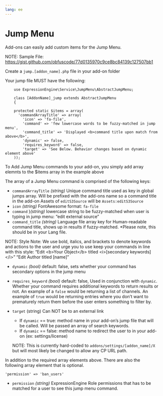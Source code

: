 ```yaml
---
lang: ee
---
```


<!--
    This source file is part of the open source project
    ExpressionEngine User Guide (https://github.com/ExpressionEngine/ExpressionEngine-User-Guide)

    @link      https://expressionengine.com/
    @copyright Copyright (c) 2003-2020, Packet Tide, LLC (https://www.packettide.com)
    @license   https://expressionengine.com/license Licensed under Apache License, Version 2.0
-->

# Jump Menu

Add-ons can easily add custom items for the Jump Menu.

NOTE: Sample File: https://gist.github.com/obfuscode/77d0135970c9ce8bc84139c127507bb1

Create a `jump.[addon_name].php` file in your add-on folder

Your jump file MUST have the following:

        use ExpressionEngine\Service\JumpMenu\AbstractJumpMenu;
    
        class [AddonName]_jump extends AbstractJumpMenu
        {

        protected static $items = array(
          'commandArrayTitle' => array(
            'icon' => 'fa-file',
            'command' => 'few lowercase words to be fuzzy-matched in jump menu',
            'command_title' => 'Displayed <b>command title upon match from above</b>',
            'dynamic' => false,
            'requires_keyword' => false,
            'target' => 'See Below. Behavior changes based on dynamic element above'
        ));

To Add Jump Menu commands to your add-on, you simply add array elemnts to the $items array in the example above

The array of a Jump Menu command is comprised of the following keys:

- `commandArrayTitle` _(string)_ Unique command title used as key in global jumps array. Will be prefixed with the add-ons name so a command title in the add-on Assets of `editS3Source` will be `Assets:editS3Source`
- `icon` _(string)_ FontAwesome format: `fa-file`
- `command` )_(string)_ lowercase string to be fuzzy-matched when user is typing in jump menu: “edit external source”
- `command_title` _(string)_ Language file array key for Human-readable command title, shows up in results if fuzzy-matched.  *Please note, this should be in your Lang file.

NOTE: Style Note: We use bold, italics, and brackets to denote keywords and actions to the user and urge you to use keep your commands in line with this style:
“Edit &lt;b&gt;Your Object&lt;/b&gt; titled &lt;i&gt;[secondary keywords]&lt;/i&gt;”
“Edit Author titled [name]”


- `dynamic` _(bool)_ default: false, sets whether your command has secondary options in the jump menu
- `requires_keyword` _(bool)_ default: false, Used in conjunction with `dynamic`. Whether your command requires additional keywords to return results or not. An example of a `false` would be returning a list of channels. An example of `true` would be returning entries where you don’t want to prematurely return them before the user enters something to filter by.
- `target` (string) Can NOT be to an external link
  - If `dynamic` == true: method name in your add-on’s jump file that will be called. Will be passed an array of search keywords.
  - If `dynamic` == false: method name to redirect the user to in your add-on (ex: settings/license) 
  
  NOTE: This is currently hard-coded to `addons/settings/[addon_name]/X` but will most likely be changed to allow any CP URL path.

In addition to the required array elements above.  There are also the following array element that is optional.
```
'permission' => 'ban_users'

```
- `permission` _(string)_ ExpressionEngine Role permissions that has to be matched for a user to see this jump menu command.
